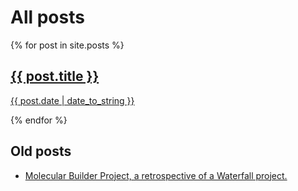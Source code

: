 # All posts

{% for post in site.posts %}
  <a href="{{ post.url }}">
    <h2>{{ post.title }}</h2>
    <p>{{ post.date | date_to_string }}</p>
  </a>
{% endfor %}


## Old posts

- [Molecular Builder Project, a retrospective of a Waterfall project.](posts/molecular_builder_project.md)

